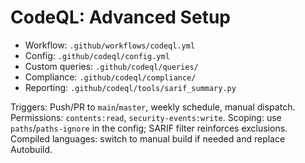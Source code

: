 # CodeQL: Advanced Setup

- Workflow: `.github/workflows/codeql.yml`
- Config: `.github/codeql/config.yml`
- Custom queries: `.github/codeql/queries/`
- Compliance: `.github/codeql/compliance/`
- Reporting: `.github/codeql/tools/sarif_summary.py`

Triggers: Push/PR to `main`/`master`, weekly schedule, manual dispatch.
Permissions: `contents:read`, `security-events:write`.
Scoping: use `paths`/`paths-ignore` in the config; SARIF filter reinforces exclusions.
Compiled languages: switch to manual build if needed and replace Autobuild.
